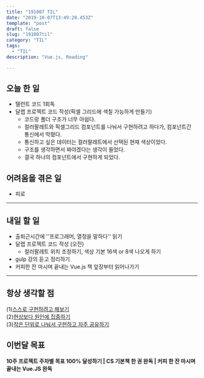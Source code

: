 ```yaml
---
title: "191007 TIL"
date: "2019-10-07T13:49:20.453Z"
template: "post"
draft: false
slug: "191007til"
category: "TIL"
tags:
  - "TIL"
description: "Vue.js, Reading"

---
```


## 오늘 한 일

- 탤런트 코드 1회독
- 달랩 프로젝트 코드 작성(픽셀 그리드에 색칠 가능하게 만들기)
  - 코드랑 폴더 구조가 너무 아쉽다.
  - 컬러팔레트와 픽셀그리드 컴포넌트를 나눠서 구현하려고 하다가, 컴포넌트간 통신에서 막혔다.
  - 통신하고 싶은 데이터는 컬러팔레트에서 선택된 현재 색상이었다.
  - 구조를 생각하면서 짜야겠다는 생각이 들었다.
  - 결국 하나의 컴포넌트에서 구현하게 되었다.

## 어려움을 겪은 일

- 피로

---

## 내일 할 일

- 출퇴근시간에 ''프로그래머, 열정을 말하다'' 읽기
- 달랩 프로젝트 코드 작성 (오전)
  - 컬러팔레트 위치 조정하기, 색상 기본 16색 or 8색 나오게 하기
- gulp 강의 듣고 정리하기
- 커피한 잔 마시며 끝내는 Vue.js 책 앞장부터 읽어나가기

------



## 항상 생각할 점

(1)<u>스스로 구현하려고 해보기</u> <br>(2)<u>현상보다 원인에 집중하기</u> <br>(3)<u>작은 단위로 나눠서 구현하고 자주 공유하기</u>



## 이번달 목표

**10주 프로젝트 주차별 목표 100% 달성하기 | CS 기본책 한 권 완독 | 커피 한 잔 마시며 끝내는 Vue.JS 완독**

